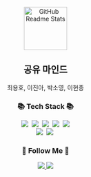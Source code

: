 <!-- header 영역 -->
<p align="center">
 <img width="100px" src="https://res.cloudinary.com/anuraghazra/image/upload/v1594908242/logo_ccswme.svg" align="center" alt="GitHub Readme Stats" />
 <h2 align="center">공유 마인드</h2>
 <p align="center">최용호, 이진아, 박소영, 이현종</p>
</p>

<h3 align="center">📚 Tech Stack 📚</h3>
<p align="center">
  <img src="https://img.shields.io/badge/HTML5-E34F26?style=flat-square&logo=HTML5&logoColor=white"/></a>&nbsp 
  <img src="https://img.shields.io/badge/CSS3-1572B6?style=flat-square&logo=CSS3&logoColor=white"/></a>&nbsp
  <img src="https://img.shields.io/badge/JavaScript-F7DF1E?style=flat-square&logo=JavaScript&logoColor=white"/></a>&nbsp
  <img src="https://img.shields.io/badge/React-61DAFB?style=flat-square&logo=React&logoColor=white"/></a>&nbsp
  <img src="https://img.shields.io/badge/Windows-0078D6?style=flat-square&logo=Windows&logoColor=white"/></a></br>
  <img src="https://img.shields.io/badge/node.js-339933?style=for-the-badge&logo=Node.js&logoColor=white"></a>&nbsp
  <img src="https://img.shields.io/badge/bootstrap-7952B3?style=for-the-badge&logo=bootstrap&logoColor=white"></a>&nbsp
</p>

<h3 align="center">🌈 Follow Me 🌈</h3>
<p align="center">
  <a href="https://forestofdevelop.notion.site/f4e0f2cc58584c84b84c8223fcd44bf4">
  <img src="https://img.shields.io/badge/notion-000000?style=for-the-badge&logo=Notion&logoColor=white">
  </a>
  <a href="https://github.com/Gamemode1221/MindSharing">
  <img src="https://img.shields.io/badge/GitHub-181717?style=for-the-badge&logo=GitHub&logoColor=white">
  </a>
</p>
<!-- main 영역 -->
